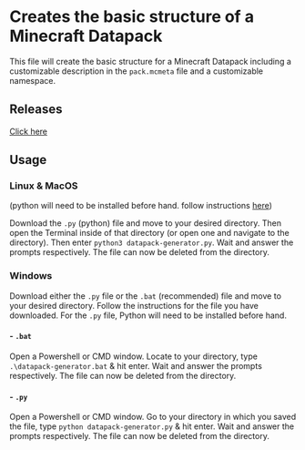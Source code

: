 # Creates the basic structure of a Minecraft Datapack
This file will create the basic structure for a Minecraft Datapack including a customizable description in the `pack.mcmeta` file and a customizable namespace.

## Releases
[Click here](https://github.com/tyropro/datapack-structure-generator/releases)

## Usage
### Linux & MacOS
(python will need to be installed before hand. follow instructions [here](PythonInstallation.md))

Download the `.py` (python) file and move to your desired directory. Then open the Terminal inside of that directory (or open one and navigate to the directory). Then  enter `python3 datapack-generator.py`. Wait and answer the prompts respectively. The file can now be deleted from the directory.

### Windows
Download either the `.py` file or the `.bat` (recommended) file and move to your desired directory. Follow the instructions for the file you have downloaded. For the `.py` file, Python will need to be installed before hand.


#### - `.bat` 
Open a Powershell or CMD window. Locate to your directory, type `.\datapack-generator.bat` & hit enter. Wait and answer the prompts respectively. The file can now be deleted from the directory.

#### - `.py`
Open a Powershell or CMD window. Go to your directory in which you saved the file, type `python datapack-generator.py` & hit enter. Wait and answer the prompts respectively. The file can now be deleted from the directory.

